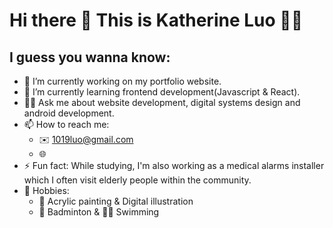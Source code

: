 # Hi there 👋 This is Katherine Luo :woman_technologist:
## I guess you wanna know:

- 🔭 I’m currently working on my portfolio website.
- 🌱 I’m currently learning frontend development(Javascript & React).
- :raising_hand_woman:  Ask me about website development, digital systems design and android development.
- 📫 How to reach me: 
  - :envelope:  1019luo@gmail.com
  - :globe_with_meridians:  
- ⚡ Fun fact: While studying, I'm also working as a medical alarms installer which I often visit elderly people within the community.
- :teddy_bear: Hobbies:
  - :art: Acrylic painting & Digital illustration
  - :badminton: Badminton & :swimming_woman: Swimming
